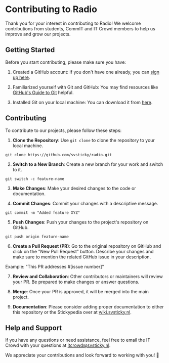 # Contributing to Radio

Thank you for your interest in contributing to Radio! We welcome contributions from students, CommIT and IT Crowd members to help us improve and grow our projects.

## Getting Started

Before you start contributing, please make sure you have:

1. Created a GitHub account: If you don't have one already, you can [sign up here](https://github.com/).

2. Familiarized yourself with Git and GitHub: You may find resources like [GitHub's Guide to Git](https://docs.github.com/en/get-started/quickstart) helpful.

3. Installed Git on your local machine: You can download it from [here](https://git-scm.com/).

## Contributing

To contribute to our projects, please follow these steps:

1. **Clone the Repository**: Use `git clone` to clone the repository to your local machine.

```shell
git clone https://github.com/svsticky/radio.git
```

2. **Switch to a New Branch**: Create a new branch for your work and switch to it.

```shell
git switch -c feature-name
```

3. **Make Changes**: Make your desired changes to the code or documentation.

4. **Commit Changes**: Commit your changes with a descriptive message.

```shell
git commit -m "Added feature XYZ"
```

5. **Push Changes**: Push your changes to the project's repository on GitHub.

```shell
git push origin feature-name
```

6. **Create a Pull Request (PR)**: Go to the original repository on GitHub and click on the "New Pull Request" button. Describe your changes and make sure to mention the related GitHub issue in your description.

Example: "This PR addresses #[issue number]"

7. **Review and Collaboration**: Other contributors or maintainers will review your PR. Be prepared to make changes or answer questions.

8. **Merge**: Once your PR is approved, it will be merged into the main project.

9. **Documentation**: Please consider adding proper documentation to either this repository or the Stickypedia over at [wiki.svsticky.nl](https://wiki.svsticky.nl).

## Help and Support

If you have any questions or need assistance, feel free to email the IT Crowd with your questions at [itcrowd@svsticky.nl](mailto:itcrowd@svsticky.nl).

We appreciate your contributions and look forward to working with you! 🎉
